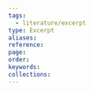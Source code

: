 ```yaml
---
tags:
  - literature/excerpt
type: Excerpt
aliases: 
reference: 
page: 
order: 
keywords: 
collections:
---
```

